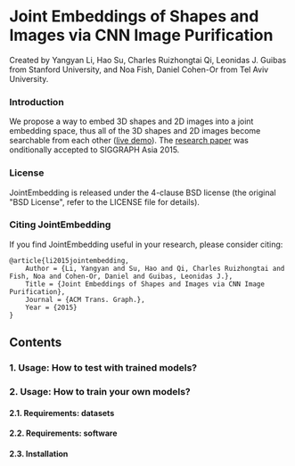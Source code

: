 # Joint Embeddings of Shapes and Images via CNN Image Purification
Created by Yangyan Li, Hao Su, Charles Ruizhongtai Qi, Leonidas J. Guibas from Stanford University, and Noa Fish, Daniel Cohen-Or from Tel Aviv University.

### Introduction
We propose a way to embed 3D shapes and 2D images into a joint embedding space, thus all of the 3D shapes and 2D images become searchable from each other (<a href="https://shapenet.cs.stanford.edu/shapenet_brain/app_joint_embedding/" target="_blank">live demo</a>). The <a href="http://geometry.stanford.edu/projects/jointembedding/" target="_blank">research paper</a> was onditionally accepted to SIGGRAPH Asia 2015.

### License
JointEmbedding is released under the 4-clause BSD license (the original "BSD License", refer to the LICENSE file for details).

### Citing JointEmbedding
If you find JointEmbedding useful in your research, please consider citing:

    @article{li2015jointembedding,
        Author = {Li, Yangyan and Su, Hao and Qi, Charles Ruizhongtai and Fish, Noa and Cohen-Or, Daniel and Guibas, Leonidas J.},
        Title = {Joint Embeddings of Shapes and Images via CNN Image Purification},
        Journal = {ACM Trans. Graph.},
        Year = {2015}
    }
    
## Contents
### 1. Usage: How to test with trained models?
### 2. Usage: How to train your own models?
#### 2.1. Requirements: datasets
#### 2.2. Requirements: software
#### 2.3. Installation
